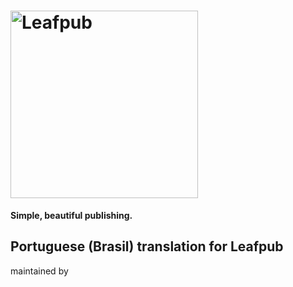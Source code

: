 # <img src="https://leafpub.org/content/uploads/2016/11/leafpub-logo-1.png" alt="Leafpub" width="300">
**Simple, beautiful publishing.**



## Portuguese (Brasil) translation for Leafpub

maintained by 
